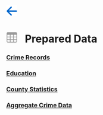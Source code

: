 [<img src="https://github.com/ryayoung/ryayoung/blob/main/Buttons/symbol/arrow.left.blue.svg" height="30"/>](https://github.com/bia-capstone/crime)

# <img src="https://github.com/ryayoung/ryayoung/blob/main/Buttons/symbol/table.svg" height="30"/> &nbsp; Prepared Data




### [Crime Records](crime_records)

### [Education](education)

### [County Statistics](county_stats)

### [Aggregate Crime Data](crime_aggregate)


